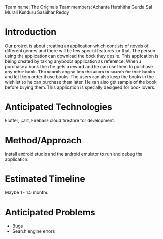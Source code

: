 Team name:
The Originals
Team members:
Achanta Harshitha
Gunda Sai Murali
Kunduru Sasidhar Reddy
# Introduction

Our project is about creating an application which consists of novels of different genres and there will be few special features for that. The person using the application can download the book they desire. This application is being created by taking anybooks application as reference.
When a purchase a book then he gets a reward and he can use them to purchase any other book. The search engine lets the users to search for their books and let them order those books.
The users can also keep the books in the wishlist so he can purchase them later. He can also get sample of the book before buying them. This application is specially designed for book lovers.


# Anticipated Technologies

Flutter, Dart, Firebase cloud firestore for development.

# Method/Approach

install android studio and the android emulator to run and debug the application.

# Estimated Timeline

Maybe 1 - 1.5 months

# Anticipated Problems

- Bugs
- Search engine errors
